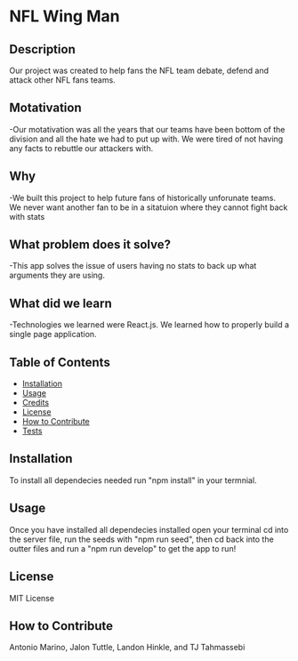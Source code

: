 # NFL Wing Man
## Description
Our project was created to help fans the NFL team debate, defend and attack other NFL fans teams.  
## Motativation
-Our motativation was all the years that our teams have been bottom of the division and all the hate we had to put up with. We were tired of not having any facts to rebuttle our attackers with.
## Why
-We built this project to help future fans of historically unforunate teams. We never want another fan to be in a sitatuion where they cannot fight back with stats
## What problem does it solve?
-This app solves the issue of users having no stats to back up what arguments they are using. 
## What did we learn
-Technologies we learned were React.js. We learned how to properly build a single page application. 
## Table of Contents 
- [Installation](#installation)
- [Usage](#usage)
- [Credits](#credits)
- [License](#license)
- [How to Contribute](#how-to-contribute)
- [Tests](#tests)
## Installation
To install all dependecies needed run "npm install" in your termnial.
## Usage
Once you have installed all dependecies installed open your terminal cd into the server file, run the seeds with "npm run seed", then cd back into the outter files and run a "npm run develop" to get the app to run! 
## License
MIT License
## How to Contribute
Antonio Marino, Jalon Tuttle, Landon Hinkle, and TJ Tahmassebi

